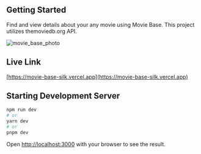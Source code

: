 ## Getting Started

Find and view details about your any movie using Movie Base. This project utilizes themoviedb.org API.

![movie_base_photo](https://github.com/Babadinho/movie-base/assets/50138792/68c1027d-7423-49dd-aa3b-0423506ec3d5)

## Live Link
[https://movie-base-silk.vercel.app](https://movie-base-silk.vercel.app)


## Starting Development Server

```bash
npm run dev
# or
yarn dev
# or
pnpm dev
```

Open [http://localhost:3000](http://localhost:3000) with your browser to see the result.

